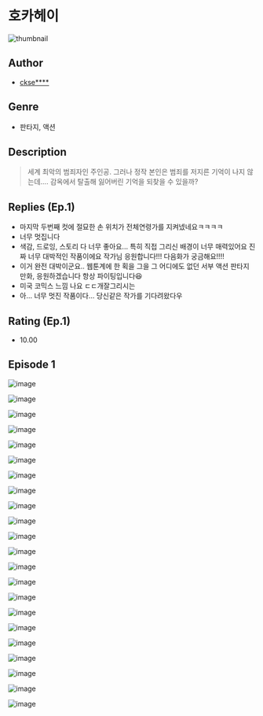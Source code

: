 # 호카헤이
![thumbnail](https://image-comic.pstatic.net/user_contents_data/challenge_comic/2023/05/23/upload_3774920493396026165_480x623.jpeg)

## Author
- [ckse****](https://comic.naver.com/artistTitle?id=366889)

## Genre
- 판타지, 액션

## Description
> 세계 최악의 범죄자인 주인공. 그러나 정작 본인은 범죄를 저지른 기억이 나지 않는데…. 감옥에서 탈출해 잃어버린 기억을 되찾을 수 있을까?

## Replies (Ep.1)
- 마지막 두번째 컷에 절묘한 손 위치가 전체연령가를 지켜넸네요ㅋㅋㅋㅋ
- 너무 멋집니다
- 색감, 드로잉, 스토리 다 너무 좋아요... 특히 직접 그리신 배경이 너무 매력있어요 진짜 너무 대박적인 작품이에요 작가님 응원합니다!!! 다음화가 궁금해요!!!!
- 이거 완전 대박이군요.. 웹툰계에 한 획을 그을 그 어디에도 없던 서부 액션 판타지 만화, 응원하겠습니다 항상 파이팅입니다😆
- 미국 코믹스 느낌 나요 ㄷㄷ개잘그리시는
- 아... 너무 멋진 작품이다... 당신같은 작가를 기다려왔다우

## Rating (Ep.1)
- 10.00

## Episode 1
![image](https://image-comic.pstatic.net/user_contents_data/challenge_comic/2023/05/23/366889/upload_7221016644580369761.jpeg)

![image](https://image-comic.pstatic.net/user_contents_data/challenge_comic/2023/05/23/366889/upload_4121691071945586532.jpeg)

![image](https://image-comic.pstatic.net/user_contents_data/challenge_comic/2023/05/23/366889/upload_3703760131615502692.jpeg)

![image](https://image-comic.pstatic.net/user_contents_data/challenge_comic/2023/05/23/366889/upload_7221585110140990004.jpeg)

![image](https://image-comic.pstatic.net/user_contents_data/challenge_comic/2023/05/23/366889/upload_3905805489902281011.jpeg)

![image](https://image-comic.pstatic.net/user_contents_data/challenge_comic/2023/05/23/366889/upload_3977579186568378166.jpeg)

![image](https://image-comic.pstatic.net/user_contents_data/challenge_comic/2023/05/23/366889/upload_7149241419711264049.jpeg)

![image](https://image-comic.pstatic.net/user_contents_data/challenge_comic/2023/05/23/366889/upload_3905522696370532965.jpeg)

![image](https://image-comic.pstatic.net/user_contents_data/challenge_comic/2023/05/23/366889/upload_3618985589684449333.jpeg)

![image](https://image-comic.pstatic.net/user_contents_data/challenge_comic/2023/05/23/366889/upload_3906703572647306850.jpeg)

![image](https://image-comic.pstatic.net/user_contents_data/challenge_comic/2023/05/23/366889/upload_3474358226654880048.jpeg)

![image](https://image-comic.pstatic.net/user_contents_data/challenge_comic/2023/05/23/366889/upload_3761178831381422435.jpeg)

![image](https://image-comic.pstatic.net/user_contents_data/challenge_comic/2023/05/23/366889/upload_3761971571446593378.jpeg)

![image](https://image-comic.pstatic.net/user_contents_data/challenge_comic/2023/05/23/366889/upload_3761691173802239542.jpeg)

![image](https://image-comic.pstatic.net/user_contents_data/challenge_comic/2023/05/23/366889/upload_7378356553226072629.jpeg)

![image](https://image-comic.pstatic.net/user_contents_data/challenge_comic/2023/05/23/366889/upload_7306305581258925622.jpeg)

![image](https://image-comic.pstatic.net/user_contents_data/challenge_comic/2023/05/23/366889/upload_7219945720335327844.jpeg)

![image](https://image-comic.pstatic.net/user_contents_data/challenge_comic/2023/05/23/366889/upload_7292227426508355637.jpeg)

![image](https://image-comic.pstatic.net/user_contents_data/challenge_comic/2023/05/23/366889/upload_7378695214903341107.jpeg)

![image](https://image-comic.pstatic.net/user_contents_data/challenge_comic/2023/05/23/366889/upload_4121415128738588209.jpeg)

![image](https://image-comic.pstatic.net/user_contents_data/challenge_comic/2023/05/23/366889/upload_7148959948307838261.jpeg)

![image](https://image-comic.pstatic.net/user_contents_data/challenge_comic/2023/05/23/366889/upload_7233399344548886072.jpeg)
